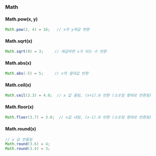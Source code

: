 ### Math
#### Math.pow(x, y)
```java
Math.pow(2, 4) = 16;   // x의 y제곱 변환
```
#### Math.sqrt(x)
```java
Math.sqrt(9) = 3;     // 제곱하면 x가 되는 수 반환
```
#### Math.abs(x)
```java
Math.abs(-5) = 5;     // x의 절대값 반환
```
#### Math.ceil(x)
```java
Math.ceil(3.3) = 4.0;  // x 값 올림, (x+1).0 반환 (소숫점 형태로 반환됨)
```
#### Math.floor(x)
```java
Math.floor(3.7) = 3.0;  // x값 내림, (x-1).0 반환 (소숫점 형태로 반환됨)
```
#### Math.round(x)
```java
// x 값 반올림
Math.round(3.6) = 4;
Math.round(3.4) = 3;
```